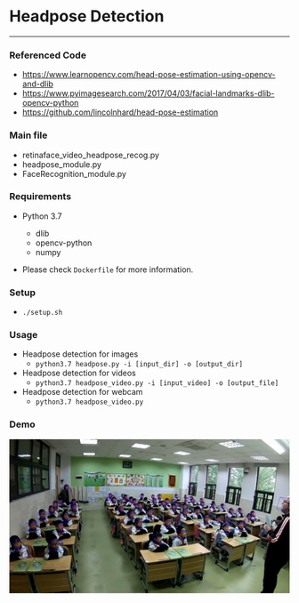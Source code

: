 # Headpose Detection
---
### Referenced Code
* https://www.learnopencv.com/head-pose-estimation-using-opencv-and-dlib
* https://www.pyimagesearch.com/2017/04/03/facial-landmarks-dlib-opencv-python
* https://github.com/lincolnhard/head-pose-estimation

### Main file 
* retinaface_video_headpose_recog.py
* headpose_module.py
* FaceRecognition_module.py

### Requirements
* Python 3.7
  * dlib
  * opencv-python
  * numpy

* Please check `Dockerfile` for more information.

### Setup
* `./setup.sh`

### Usage
* Headpose detection for images
  * `python3.7 headpose.py -i [input_dir] -o [output_dir]`
* Headpose detection for videos
  * `python3.7 headpose_video.py -i [input_video] -o [output_file]`
* Headpose detection for webcam
  * `python3.7 headpose_video.py`

### Demo
[<img src="./img/back1.png">](https://photos.app.goo.gl/tA3Qd22tM2DzQNCD9)
